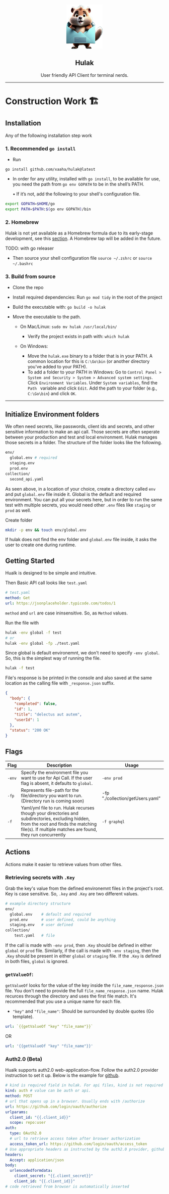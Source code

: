 <p align="center">
  <img alt="Hulak Logo" src="./assets/logo.png" height="140" />
  <h2 align="center">Hulak</h2>
  <p align="center">User friendly API Client for terminal nerds.</p>
</p>

---

# Construction Work 🏗️

## Installation

Any of the following installation step work

### 1. Recommended `go install`

- Run

```shell
go install github.com/xaaha/hulak@latest
```

- In order for any utility, installed with `go install`, to be available for use, you need the path from `go env GOPATH` to be in the shell’s PATH.

  • If it’s not, add the following to your shell's configuration file.

```bash
export GOPATH=$HOME/go
export PATH=$PATH:$(go env GOPATH)/bin
```

### 2. Homebrew

Hulak is not yet available as a Homebrew formula due to its early-stage development, see this [section](https://docs.brew.sh/Acceptable-Formulae#niche-or-self-submitted-stuff). A Homebrew tap will be added in the future.

TODO: with go releaser

- Then source your shell configuration file `source ~/.zshrc` or `source ~/.bashrc`

### 3. Build from source

- Clone the repo
- Install required dependencies: Run `go mod tidy` in the root of the project
- Build the executable with: `go build -o hulak`
- Move the executable to the path.

  - On Mac/Linux: `sudo mv hulak /usr/local/bin/`
    - Verify the project exists in path with: `which hulak`
  - On Windows:

    - Move the `hulak.exe` binary to a folder that is in your PATH. A common location for this is `C:\Go\bin` (or another directory you've added to your PATH).
    - To add a folder to your PATH in Windows:
      Go to `Control Panel > System and Security > System > Advanced system settings`.
      Click `Environment Variables`.
      Under `System variables`, find the `Path ` variable and click `Edit`.
      Add the path to your folder (e.g., `C:\Go\bin`) and click `OK`.

---

## Initialize Environment folders

We often need secrets, like passwords, client ids and secrets, and other sensitive information to make an api call. Those secrets are often seperate between your production and test and local environment. Hulak manages those secrets in a folder. The structure of the folder looks like the following.

```bash
env/
  global.env # required
  staging.env
  prod.env
collection/
  second_api.yaml
```

As seen above, in a location of your choice, create a directory called `env` and put `global.env` file inside it. Global is the default and required environment. You can put all your secrets here, but in order to run the same test with multiple secrets, you would need other `.env` files like `staging` or `prod` as well.

Create folder

```bash
mkdir -p env && touch env/global.env
```

If hulak does not find the env folder and `global.env` file inside, it asks the user to create one during runtime.

## Getting Started

Hualk is designed to be simple and intuitive.

Then Basic API call looks like `test.yaml`

```yaml
# test.yaml
method: Get
url: https://jsonplaceholder.typicode.com/todos/1
```

`method` and `url` are case ininsensitive. So, as `Method` values.

Run the file with

```bash
hulak -env global -f test
# or
hulak -env global -fp ./test.yaml
```

Since global is default environemnt, we don't need to specify `-env global`. So, this is the simplest way of running the file.

```bash
hulak -f test
```

File's response is be printed in the console and also saved at the same location as the calling file with `_response.json` suffix.

```json
{
  "body": {
    "completed": false,
    "id": 1,
    "title": "delectus aut autem",
    "userId": 1
  },
  "status": "200 OK"
}
```

## Flags

| Flag   | Description                                                                                                                                                                                           | Usage                            |
| ------ | ----------------------------------------------------------------------------------------------------------------------------------------------------------------------------------------------------- | -------------------------------- |
| `-env` | Specify the environment file you want to use for Api Call. If the user flag is absent, it defaults to `global`.                                                                                       | `-env prod`                      |
| `-fp`  | Represents file-path for the file/directory you want to run. (Directory run is coming soon)                                                                                                           | -fp "./collection/getUsers.yaml" |
| `-f`   | Yaml/yml file to run. Hulak recurses though your directories and subdirectories, excluding hidden, from the root and finds the matching file(s). If multiple matches are found, they run concurrently | `-f graphql`                     |

## Actions

Actions make it easier to retrieve values from other files.

### Retrieving secrets with `.Key`

Grab the key's value from the defined environemnt files in the project's root. Key is case sensitive. So, `.key` and `.Key` are two different values.

```bash
# example directory structure
env/
  global.env    # default and required
  prod.env      # user defined, could be anything
  staging.env   # user defined
collection/
    test.yaml   # file
```

If the call is made with `-env prod`, then `.Key` should be defined in either `global` or `prod` file. Similarly, if
the call is made with `-env staging`, then the `.Key` should be present in either `global` or `staging` file.
If the `.Key` is defined in both files, `global` is ignored.

### `getValueOf`:

`getValueOf` looks for the value of the key inside the `file_name_response.json` file.
You don't need to provide the full `file_name_response.json` name. Hulak recurces through the directory and uses the first file match.
It's recommended that you use a unique name for each file.

- `"key"` and `"file_name"`: Should be surrounded by double quotes (Go template).

```yml
url: `{{getValueOf "key" "file_name"}}`
```

OR

```yaml
url: '{{getValueOf "key" "file_name"}}'
```

### Auth2.0 (Beta)

Hualk supports auth2.0 web-application-flow. Follow the auth2.0 provider instruction to set it up. Below is the example for [github](https://docs.github.com/en/apps/oauth-apps/building-oauth-apps/authorizing-oauth-apps#web-application-flow).

```yaml
# kind is required field in hulak. For api files, kind is not required
kind: auth # value can be auth or api.
method: POST
# url that opens up in a browser. Usually ends with /authorize
url: https://github.com/login/oauth/authorize
urlparams:
  client_id: "{{.client_id}}"
  scope: repo:user
auth:
  type: OAuth2.0
  # url to retrieve access token after broswer authorization
  access_token_url: https://github.com/login/oauth/access_token
# Use appropriate headers as instructed by the auth2.0 provider, github in this case
headers:
  Accept: application/json
body:
  urlencodedformdata:
    client_secret: "{{.client_secret}}"
    client_id: "{{.client_id}}"
# code retrieved from browser is automatically inserted
```
